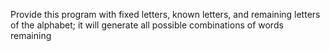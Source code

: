 Provide this program with fixed letters, known letters, and remaining letters of the alphabet; it will generate all possible combinations of words remaining
